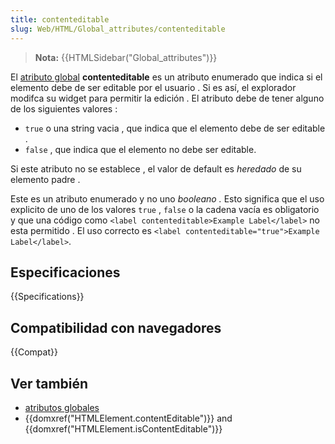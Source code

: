 ```yaml
---
title: contenteditable
slug: Web/HTML/Global_attributes/contenteditable
---
```


> **Nota:** {{HTMLSidebar("Global_attributes")}}

El [atributo global](/es/docs/Web/HTML/Atributos_Globales) **contenteditable** es un atributo enumerado que indica si el elemento debe de ser editable por el usuario . Si es así, el explorador modifca su widget para permitir la edición . El atributo debe de tener alguno de los siguientes valores :

- `true` o una string vacia , que indica que el elemento debe de ser editable .
- `false` , que indica que el elemento no debe ser editable.

Si este atributo no se establece , el valor de default es _heredado_ de su elemento padre .

Este es un atributo enumerado y no uno _booleano ._ Esto significa que el uso explicito de uno de los valores `true` , `false` o la cadena vacía es obligatorio y que una código como `<label contenteditable>Example Label</label>` no esta permitido . El uso correcto es `<label contenteditable="true">Example Label</label>`.

## Especificaciones

{{Specifications}}

## Compatibilidad con navegadores

{{Compat}}

## Ver también

- [atributos globales](/es/docs/Web/HTML/Atributos_Globales)
- {{domxref("HTMLElement.contentEditable")}} and {{domxref("HTMLElement.isContentEditable")}}
